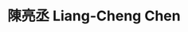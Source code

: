 ---
chinese_name: 陳亮丞
english_name: Liang-Cheng Chen
title: 陳亮丞 Liang-Cheng Chen
id: chenliangchen
collection: members
position: Part-time Research Assistant
type: part-time research assistant
department: 經濟學系碩士班五年級
# image_path: https://source.unsplash.com/collection/139386/600x600?a=.png
photo: pt_ra/bio-photo.jpg
# blurb: 123
---